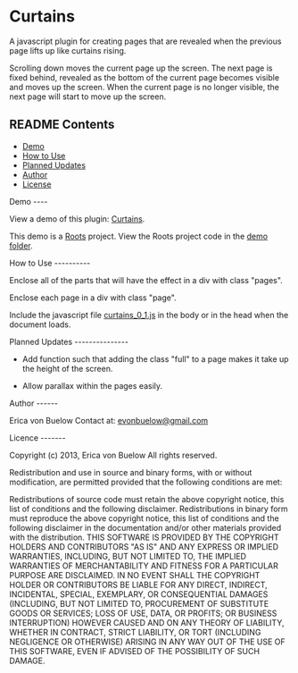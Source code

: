 Curtains
========

A javascript plugin for creating pages that are revealed when the previous page lifts up like curtains rising.  


Scrolling down moves the current page up the screen. The next page is fixed behind, revealed as the bottom of the current page becomes visible and moves up the screen. When the current page is no longer visible, the next page will start to move up the screen.  


README Contents
---------------

- [Demo](#a1)
- [How to Use](#a2)
- [Planned Updates](#a3)
- [Author](#a4)
- [License](#a5)


<a name="a1"/>
Demo
----

View a demo of this plugin: [Curtains](http://curtains.herokuapp.com/).  

This demo is a [Roots](roots.cs) project. View the Roots project code in the [demo folder](https://github.com/ericavonb/curtains/tree/master/demo).  

<a name="a2"/>
How to Use
----------

Enclose all of the parts that will have the effect in a div with class "pages".  

Enclose each page in a div with class "page".  

Include the javascript file [curtains_0_1.js](https://github.com/ericavonb/curtains/blob/master/curtain/curtains_0_1.js) in the body or in the head when the document loads.  

<a name="a3"/>
Planned Updates
---------------

- Add function such that adding the class "full" to a page makes it take up the height of the screen.

- Allow parallax within the pages easily. 

<a name="a4"/>
Author
------

Erica von Buelow
Contact at: [evonbuelow@gmail.com](mailto:evonbuelow@gmail.com)

<a name="a5"/>
Licence
-------

Copyright (c) 2013, Erica von Buelow
All rights reserved.  

Redistribution and use in source and binary forms, with or without modification, are permitted provided that the following conditions are met:  

Redistributions of source code must retain the above copyright notice, this list of conditions and the following disclaimer.
Redistributions in binary form must reproduce the above copyright notice, this list of conditions and the following disclaimer in the documentation and/or other materials provided with the distribution.
THIS SOFTWARE IS PROVIDED BY THE COPYRIGHT HOLDERS AND CONTRIBUTORS "AS IS" AND ANY EXPRESS OR IMPLIED WARRANTIES, INCLUDING, BUT NOT LIMITED TO, THE IMPLIED WARRANTIES OF MERCHANTABILITY AND FITNESS FOR A PARTICULAR PURPOSE ARE DISCLAIMED. IN NO EVENT SHALL THE COPYRIGHT HOLDER OR CONTRIBUTORS BE LIABLE FOR ANY DIRECT, INDIRECT, INCIDENTAL, SPECIAL, EXEMPLARY, OR CONSEQUENTIAL DAMAGES (INCLUDING, BUT NOT LIMITED TO, PROCUREMENT OF SUBSTITUTE GOODS OR SERVICES; LOSS OF USE, DATA, OR PROFITS; OR BUSINESS INTERRUPTION) HOWEVER CAUSED AND ON ANY THEORY OF LIABILITY, WHETHER IN CONTRACT, STRICT LIABILITY, OR TORT (INCLUDING NEGLIGENCE OR OTHERWISE) ARISING IN ANY WAY OUT OF THE USE OF THIS SOFTWARE, EVEN IF ADVISED OF THE POSSIBILITY OF SUCH DAMAGE.
